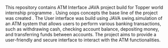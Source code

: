 This repository contains ATM Interface JAVA project build for Topper world internship programme . Using oops concepts the base line of the project was created . The User interface was build using JAVA swing.simulation of an ATM system that allows users to perform various banking transactions, such as withdrawing cash, checking account balance, depositing money, and transferring funds between accounts. The project aims to provide a user-friendly and secure interface to interact with the ATM functionalities.
